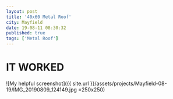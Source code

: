 ```yaml
---
layout: post
title: '40x60 Metal Roof'
city: Mayfield
date: 19-08-11 08:30:32
published: true
tags: ['Metal Roof']
---
```


<h1>IT WORKED</h1>
![My helpful screenshot]({{ site.url }}/assets/projects/Mayfield-08-19/IMG_20190809_124149.jpg =250x250)

